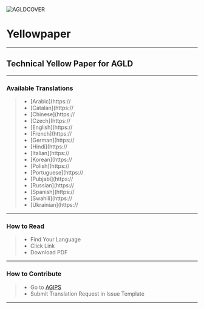 ![AGLDCOVER](https://github.com/AnthemGold/yellowpaper/blob/master/AnthemGold%20Yellow%20Paper%20(fmr%20'White%20Paper')%20.png)

# Yellowpaper
--------
## Technical Yellow Paper for AGLD
--------
### Available Translations
 > - [Arabic](https://
 > - [Catalan](https://
 > - [Chinese](https://
 > - [Czech](https://
 > - [English](https://
 > - [French](https://
 > - [German](https://
 > - [Hindi](https://
 > - [Italian](https://
 > - [Korean](https://
 > - [Polish](https://
 > - [Portuguese](https://
 > - [Pubjabi](https://
 > - [Russian](https://
 > - [Spanish](https://
 > - [Swahili](https://
 > - [Ukrainian](https://
--------
### How to Read
 > - Find Your Language
 > - Click Link
 > - Download PDF
--------
### How to Contribute
 > - Go to [AGIPS](https://github.com/anthemgold/agips)
 > - Submit Translation Request in Issue Template
--------
